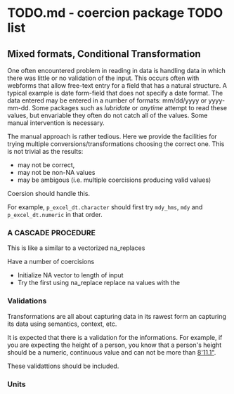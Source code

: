 # TODO.md - coercion package TODO list 

## Mixed formats, Conditional Transformation

One often encountered problem in reading in data is handling data in which there was little or no validation of the input. This occurs often with webforms that allow free-text entry for a field that has a natural structure. A typical example is date form-field that does not specify a date format. The data entered may be entered in a number of formats: mm/dd/yyyy or yyyy-mm-dd. Some packages such as *lubridate* or *anytime* attempt to read these values, but envariable they often do not catch all of the values.  Some manual intervention is necessary. 

The manual approach is rather tedious. Here we provide the facilities for trying multiple conversions/transformations choosing the correct one. This is not trivial as 
the results:

 - may not be correct,
 - may not be non-NA values
 - may be ambigous (i.e. multiple coercisions producing valid values)

Coersion should handle this.

For example, `p_excel_dt.character` should first try `mdy_hms`, `mdy` and 
`p_excel_dt.numeric` in that order.


### A CASCADE PROCEDURE

This is like a similar to a vectorized na_replaces

Have a number of coercisions 

 - Initialize NA vector to length of input
 - Try the first using na_replace 
   replace na values with the 


### Validations

Transformations are all about capturing data in its rawest form an 
capturing its data using semantics, context, etc. 

It is expected that there is a validation for the informations. For example, 
if you are expecting the height of a person, you know that a person's height
should be a numeric, continuous value and can not be more than [8'11.1"](http://www.guinnessworldrecords.com/world-records/tallest-man-ever).

These validattions should be included.


### Units
